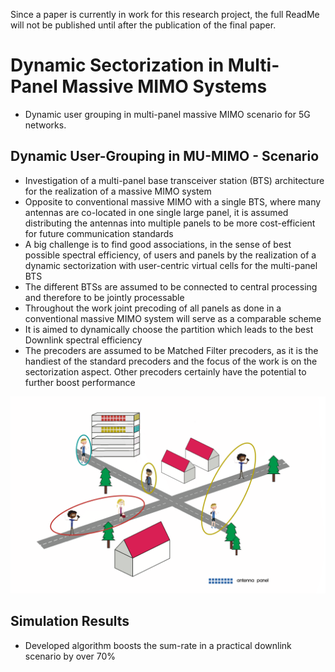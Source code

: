 Since a paper is currently in work for this research project, the full ReadMe will not be published until after the publication of the final paper.

# Dynamic Sectorization in Multi-Panel Massive MIMO Systems
- Dynamic user grouping in multi-panel massive MIMO scenario for 5G networks. 

## Dynamic User-Grouping in MU-MIMO  - Scenario 

- Investigation of a multi-panel base transceiver station (BTS) architecture for the realization of a massive MIMO system
- Opposite to conventional massive MIMO with a single BTS, where many antennas are co-located in one single large panel, it is assumed distributing the antennas into multiple panels to be more cost-efficient for future communication standards
- A big challenge is to find good associations, in the sense of best possible spectral efficiency, of users and panels by the realization of a dynamic sectorization with user-centric virtual cells for the multi-panel BTS
- The different BTSs are assumed to be connected to central processing and therefore to be jointly processable 
- Throughout the work joint precoding of all panels as done in a conventional massive MIMO system will serve as a comparable scheme
- It is aimed to dynamically choose the partition which leads to the best Downlink spectral efficiency
- The precoders are assumed to be Matched Filter precoders, as it is the handiest of the standard precoders and the focus of the work is on the sectorization aspect. Other precoders certainly have the potential to further boost performance

![Farmers Market Finder Demo](ImagesDynamicSec/scenario.gif)


## Simulation Results

- Developed algorithm boosts the sum-rate in a practical downlink scenario by over 70%
